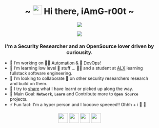 <h1 align="center">~ <img src="https://raw.githubusercontent.com/MartinHeinz/MartinHeinz/master/wave.gif" width="30px"> Hi there, iAmG-r00t ~</h1>

<p align="center">
<a href="https://th3-gr00t.tk/" alt="Site"><img src="https://img.shields.io/website?label=th33-gr00t.tk&style=for-the-badge&url=https%3A%2F%2Fth33-gr00t.tk" /></a>
</p>
<p align="center">
<a href="https://twitter.com/th3_gr00t/" alt="twitter"><img src="https://img.shields.io/twitter/follow/th3_gr00t?color=1DA1F2&logo=twitter&style=for-the-badge" /></a>
</p>

<h3 align="center">I'm a Security Researcher and an OpenSource lover driven by curiousity.</h3>

- 🔭 I’m working on 👨‍🏭 [Automation][blog] & 👷 [DevOps][blog]!
- 🌱 I’m learning low level 🧰 stuff ... 👨‍💻 and a student at [ALX](https://www.alxafrica.com/) learning fullstack software engineering.
- 👯 I’m looking to collaborate 🤝 on other security researchers research and build on them.
- 👋 I try to [share][blog] what I have learnt or picked up along the way.
- 🥅 Main Goal: **`Network`**, **`Learn`** and Contribute more to **`Open Source`** projects.
- ⚡ Fun fact: I'm a hyper person and I loooove speeeed!! Ohhh + i 🥰 🐶

<p align="center">
<a href="https://th33-gr00t.tk/" alt="Site"><img height="32" width="32" src="https://cdn.jsdelivr.net/npm/simple-icons@v3/icons/googlechrome.svg" /></a>
<a href="https://twitter.com/th3_gr00t/" alt="twitter"><img height="32" width="32" src="https://cdn.jsdelivr.net/npm/simple-icons@v3/icons/twitter.svg" /></a>
<a href="https://www.linkedin.com/in/peter-numi-b14b71145/" alt="linkedin"><img height="32" width="32" src="https://cdn.jsdelivr.net/npm/simple-icons@v3/icons/linkedin.svg" /></a>
<a href="https://th33gr00t.blogspot.com/" alt="blog"><img height="32" width="32" src="https://cdn.jsdelivr.net/npm/simple-icons@v3/icons/blogger.svg" /></a>
</p>

[website]: https://th33-gr00t.tk/
[twitter]: https://twitter.com/th3_gr00t/
[linkedin]: https://www.linkedin.com/in/peter-numi-b14b71145/
[blog]: https://th33gr00t.blogspot.com/
